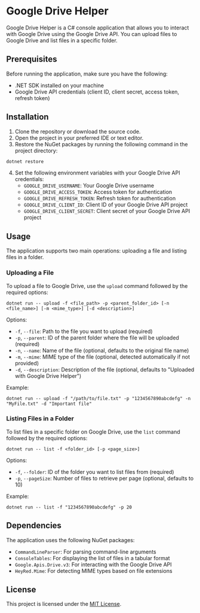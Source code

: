 # Google Drive Helper

Google Drive Helper is a C# console application that allows you to interact with Google Drive using the Google Drive
API. You can upload files to Google Drive and list files in a specific folder.

## Prerequisites

Before running the application, make sure you have the following:

- .NET SDK installed on your machine
- Google Drive API credentials (client ID, client secret, access token, refresh token)

## Installation

1. Clone the repository or download the source code.
2. Open the project in your preferred IDE or text editor.
3. Restore the NuGet packages by running the following command in the project directory:

```bash
dotnet restore
```

4. Set the following environment variables with your Google Drive API credentials:
    - `GOOGLE_DRIVE_USERNAME`: Your Google Drive username
    - `GOOGLE_DRIVE_ACCESS_TOKEN`: Access token for authentication
    - `GOOGLE_DRIVE_REFRESH_TOKEN`: Refresh token for authentication
    - `GOOGLE_DRIVE_CLIENT_ID`: Client ID of your Google Drive API project
    - `GOOGLE_DRIVE_CLIENT_SECRET`: Client secret of your Google Drive API project

## Usage

The application supports two main operations: uploading a file and listing files in a folder.

### Uploading a File

To upload a file to Google Drive, use the `upload` command followed by the required options:

```
dotnet run -- upload -f <file_path> -p <parent_folder_id> [-n <file_name>] [-m <mime_type>] [-d <description>]
```

Options:

- `-f`, `--file`: Path to the file you want to upload (required)
- `-p`, `--parent`: ID of the parent folder where the file will be uploaded (required)
- `-n`, `--name`: Name of the file (optional, defaults to the original file name)
- `-m`, `--mime`: MIME type of the file (optional, detected automatically if not provided)
- `-d`, `--description`: Description of the file (optional, defaults to "Uploaded with Google Drive Helper")

Example:

```
dotnet run -- upload -f "/path/to/file.txt" -p "1234567890abcdefg" -n "MyFile.txt" -d "Important file"
```

### Listing Files in a Folder

To list files in a specific folder on Google Drive, use the `list` command followed by the required options:

```
dotnet run -- list -f <folder_id> [-p <page_size>]
```

Options:

- `-f`, `--folder`: ID of the folder you want to list files from (required)
- `-p`, `--pageSize`: Number of files to retrieve per page (optional, defaults to 10)

Example:

```
dotnet run -- list -f "1234567890abcdefg" -p 20
```

## Dependencies

The application uses the following NuGet packages:

- `CommandLineParser`: For parsing command-line arguments
- `ConsoleTables`: For displaying the list of files in a tabular format
- `Google.Apis.Drive.v3`: For interacting with the Google Drive API
- `HeyRed.Mime`: For detecting MIME types based on file extensions

## License

This project is licensed under the [MIT License](LICENSE).